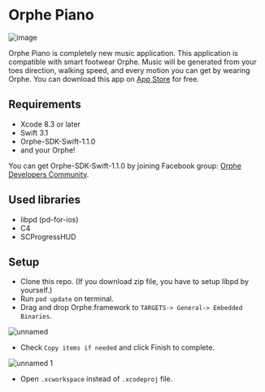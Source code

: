 # Orphe Piano

![image](https://cloud.githubusercontent.com/assets/1403143/24952100/7999bdde-1fb1-11e7-8345-6b9aa233ca07.gif)

Orphe Piano is completely new music application. This application is compatible with smart footwear Orphe. Music will be generated from your toes direction, walking speed, and every motion you can get by wearing Orphe.
You can download this app on [App Store](https://itunes.apple.com/ph/app/orphe-piano/id1218248232) for free.

## Requirements
- Xcode 8.3 or later
- Swift 3.1
- Orphe-SDK-Swift-1.1.0 
- and your Orphe!

You can get Orphe-SDK-Swift-1.1.0 by joining Facebook group: [Orphe Developers Community](https://www.facebook.com/groups/1757831034527899/).


## Used libraries
- libpd (pd-for-ios)
- C4
- SCProgressHUD

## Setup
- Clone this repo. (If you download zip file, you have to setup libpd by yourself.)
- Run `pod update` on terminal.
- Drag and drop Orphe.framework to `TARGETS-> General-> Embedded Binaries`.

![unnamed](https://cloud.githubusercontent.com/assets/1403143/24959370/8eb19022-1fcd-11e7-8ce6-c505cea6c736.png)

- Check `Copy items if needed` and click Finish to complete.

![unnamed 1](https://cloud.githubusercontent.com/assets/1403143/24959394/9ce237f0-1fcd-11e7-91f1-36ee59c1b585.png)

- Open `.xcworkspace` instead of `.xcodeproj` file.
